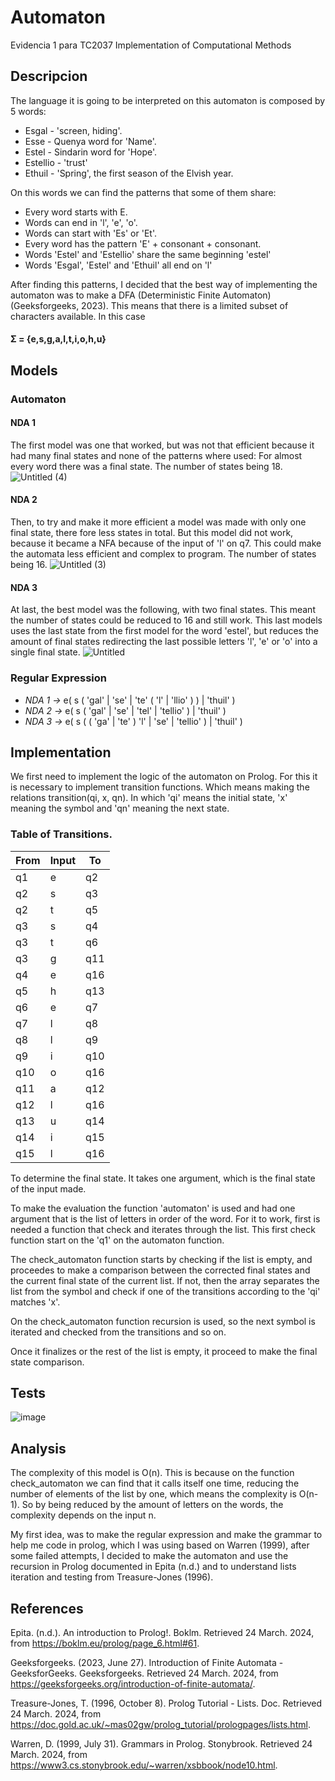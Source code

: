 # Automaton
Evidencia 1 para TC2037 Implementation of Computational Methods

## Descripcion
The language it is going to be interpreted on this automaton is composed by 5 words:
- Esgal - 'screen, hiding'.
- Esse - Quenya word for 'Name'.
- Estel - Sindarin word for 'Hope'.
- Estellio - 'trust'
- Ethuil - 'Spring', the first season of the Elvish year.

On this words we can find the patterns that some of them share:
- Every word starts with E.
- Words can end in 'l', 'e', 'o'.
- Words can start with 'Es' or 'Et'.
- Every word has the pattern 'E' + consonant + consonant.
- Words 'Estel' and 'Estellio' share the same beginning 'estel'
- Words 'Esgal', 'Estel' and 'Ethuil' all end on 'l'

After finding this patterns, I decided that the best way of implementing the automaton was to make a DFA (Deterministic Finite Automaton) (Geeksforgeeks, 2023). This means that there is a limited subset of characters available. In this case 

#### Σ = {e,s,g,a,l,t,i,o,h,u}

## Models
### Automaton
#### NDA 1
The first model was one that worked, but was not that efficient because it had many final states and none of the patterns where used: For almost every word there was a final state. The number of states being 18.
![Untitled (4)](https://github.com/A01705840/automaton/assets/111139686/06d6f789-5945-42b6-9bee-c64c183f61c3)

#### NDA 2
Then, to try and make it more efficient a model was made with only one final state, there fore less states in total. But this model did not work, because it became a NFA because of the input of 'l' on q7. This could make the automata less efficient and complex to program. The number of states being 16.
![Untitled (3)](https://github.com/A01705840/automaton/assets/111139686/d4696f16-f181-434e-8b65-70e724e65ab5)

#### NDA 3
At last, the best model was the following, with two final states. This meant the number of states could be reduced to 16 and still work. This last models uses the last state from the first model for the word 'estel', but reduces the amount of final states redirecting the last possible letters 'l', 'e' or 'o' into a single final state.
![Untitled](https://github.com/A01705840/automaton/assets/111139686/05aa5e1e-0838-4511-a643-a1491e85545f)

### Regular Expression

- *NDA 1 ->* e( s ( 'gal' | 'se' | 'te' ( 'l' | 'llio' ) ) | 'thuil' )
- *NDA 2 ->* e( s ( 'gal' | 'se' | 'tel' | 'tellio' ) | 'thuil' )
- *NDA 3 ->* e( s ( ( 'ga' | 'te' ) 'l' | 'se' | 'tellio' ) | 'thuil' )

## Implementation
We first need to implement the logic of the automaton on Prolog. For this it is necessary to implement transition functions. Which means making the relations transition(qi, x, qn). In which 'qi' means the initial state, 'x' meaning the symbol and 'qn' meaning the next state.

### Table of Transitions.
| From     | Input | To   |
|----------|-------|------|
| q1       | e     | q2   |
| q2       | s     | q3   |
| q2       | t     | q5   |
| q3       | s     | q4   |
| q3       | t     | q6   |
| q3       | g     | q11  |
| q4       | e     | q16  |
| q5       | h     | q13  |
| q6       | e     | q7   |
| q7       | l     | q8   |
| q8       | l     | q9   |
| q9       | i     | q10  |
| q10      | o     | q16  |
| q11      | a     | q12  |
| q12      | l     | q16  |
| q13      | u     | q14  |
| q14      | i     | q15  |
| q15      | l     | q16  |

To determine the final state. It takes one argument, which is the final state of the input made.

To make the evaluation the function 'automaton' is used and had one argument that is the list of letters in order of the word. For it to work, first is needed a function that check and iterates through the list. This first check function start on the 'q1' on the automaton function.

The check_automaton function starts by checking if the list is empty, and proceedes to make a comparison between the corrected final states and the current final state of the current list. If not, then the array separates the list from the symbol and check if one of the transitions according to the 'qi' matches 'x'.

On the check_automaton function recursion is used, so the next symbol is iterated and checked from the transitions and so on.

Once it finalizes or the rest of the list is empty, it proceed to make the final state comparison.

## Tests
![image](https://github.com/A01705840/automaton/assets/111139686/ad8aa6bf-ea1b-431c-8e1f-e9f32b4b3508)

## Analysis
The complexity of this model is O(n). This is because on the function check_automaton we can find that it calls itself one time, reducing the number of elements of the list by one, which means the complexity is O(n-1). So by being reduced by the amount of letters on the words, the complexity depends on the input n.

My first idea, was to make the regular expression and make the grammar to help me code in prolog, which I was using based on Warren (1999), after some failed attempts, I decided to make the automaton and use the recursion in Prolog documented in Epita (n.d.) and to understand lists iteration and testing from Treasure-Jones (1996).
## References
Epita. (n.d.). An introduction to Prolog!. Boklm. Retrieved 24 March. 2024, from https://boklm.eu/prolog/page_6.html#61.

Geeksforgeeks. (2023, June 27). Introduction of Finite Automata - GeeksforGeeks. Geeksforgeeks. Retrieved 24 March. 2024, from https://geeksforgeeks.org/introduction-of-finite-automata/.

Treasure-Jones, T. (1996, October 8). Prolog Tutorial - Lists. Doc. Retrieved 24 March. 2024, from https://doc.gold.ac.uk/~mas02gw/prolog_tutorial/prologpages/lists.html.

Warren, D. (1999, July 31). Grammars in Prolog. Stonybrook. Retrieved 24 March. 2024, from https://www3.cs.stonybrook.edu/~warren/xsbbook/node10.html.


